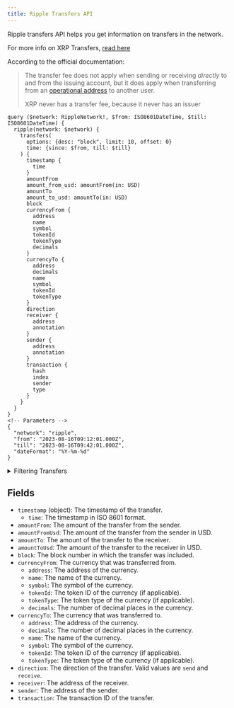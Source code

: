 ```yaml
---
title: Ripple Transfers API
---
```


<head>
<meta name="title" content="Ripple Transfers API"/>
<meta name="description" content="Get information on transfer details and wallets on the Ripple blockchain. Also, get information on blocks for tokens or NFTs on the Ripple blockchain."/>
<meta name="keywords" content="Ripple api, Ripple python api, Ripple nft api, Ripple scan api, Ripple matic api, Ripple api docs, Ripple crypto api, Ripple blockchain api,matic network api"/>
<meta name="robots" content="index, follow"/>
<meta http-equiv="Content-Type" content="text/html; charset=utf-8"/>
<meta name="language" content="English"/>

<!-- Open Graph / Facebook -->
<meta property="og:type" content="website" />
<meta property="og:title" content="Ripple Transfers API" />
<meta property="og:description" content="Get information on transfer details and wallets on the Ripple blockchain. Also, get information on blocks for tokens or NFTs on the Ripple blockchain." />

<!-- Twitter -->
<meta property="twitter:card" content="summary_large_image" />
<meta property="twitter:title" content="Ripple Transfers API" />
<meta property="twitter:description" content="Get information on transfer details and wallets on Ripple blockchain. Also, get blocks information for tokens or NFTs on the Ripple blockchain." />
</head>

Ripple transfers API helps you get information on transfers in the network.

For more info on XRP Transfers, [read here](https://xrpl.org/transfer-fees.html)

According to the official documentation:

> The transfer fee does not apply when sending or receiving _directly_
> to and from the issuing account, but it does apply when transferring
> from an [operational
> address](https://xrpl.org/issuing-and-operational-addresses.html) to
> another user.
>
> XRP never has a transfer fee, because it never has an issuer

```
query ($network: RippleNetwork!, $from: ISO8601DateTime, $till: ISO8601DateTime) {
  ripple(network: $network) {
    transfers(
      options: {desc: "block", limit: 10, offset: 0}
      time: {since: $from, till: $till}
    ) {
      timestamp {
        time
      }
      amountFrom
      amount_from_usd: amountFrom(in: USD)
      amountTo
      amount_to_usd: amountTo(in: USD)
      block
      currencyFrom {
        address
        name
        symbol
        tokenId
        tokenType
        decimals
      }
      currencyTo {
        address
        decimals
        name
        symbol
        tokenId
        tokenType
      }
      direction
      receiver {
        address
        annotation
      }
      sender {
        address
        annotation
      }
      transaction {
        hash
        index
        sender
        type
      }
    }
  }
}
<!-- Parameters -->
{
  "network": "ripple",
  "from": "2023-08-16T09:12:01.000Z",
  "till": "2023-08-16T09:42:01.000Z",
  "dateFormat": "%Y-%m-%d"
}

```

<details><summary>Filtering Transfers</summary>

- `options`: This object contains options that control the pagination and sorting of the results.

- `time`: This object contains the start and end dates and times of the time range to filter the results by.
- `sender`: This field filters the results to only include transfers sent by the specified address.
- `receiver`: This field filters the results to only include transfers received by the specified address.
- `direction`: This field filters the results to only include transfers in the specified type. Some of the options include `fee`, `trade` and `payment`
- `currencyToSymbol`: This field filters the results to only include transfers to the specified currency symbol.
- `date`: This field filters the results to only include transfers that occurred on the specified date.
- `block`: This field filters the results to only include transfers that occurred in the specified block.
- `currencyFromSymbol`: This field filters the results to only include transfers from the specified currency symbol.
- `any`: This field can be used to filter the results by any of the other fields in the response.

</details>

## Fields

- `timestamp` (object): The timestamp of the transfer.
  - `time`: The timestamp in ISO 8601 format.
- `amountFrom`: The amount of the transfer from the sender.
- `amountFromUsd`: The amount of the transfer from the sender in USD.
- `amountTo`: The amount of the transfer to the receiver.
- `amountToUsd`: The amount of the transfer to the receiver in USD.
- `block`: The block number in which the transfer was included.
- `currencyFrom`: The currency that was transferred from.
  - `address`: The address of the currency.
  - `name`: The name of the currency.
  - `symbol`: The symbol of the currency.
  - `tokenId`: The token ID of the currency (if applicable).
  - `tokenType`: The token type of the currency (if applicable).
  - `decimals`: The number of decimal places in the currency.
- `currencyTo`: The currency that was transferred to.
  - `address`: The address of the currency.
  - `decimals`: The number of decimal places in the currency.
  - `name`: The name of the currency.
  - `symbol`: The symbol of the currency.
  - `tokenId`: The token ID of the currency (if applicable).
  - `tokenType`: The token type of the currency (if applicable).
- `direction`: The direction of the transfer. Valid values are `send` and `receive`.
- `receiver`: The address of the receiver.
- `sender`: The address of the sender.
- `transaction`: The transaction ID of the transfer.
